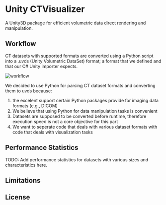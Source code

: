 # Unity CTVisualizer

A Unity3D package for efficient volumetric data direct rendering and manipulation.

## Workflow

CT datasets with supported formats are converted using a Python script into a .uvds
(Unity Volumetric DataSet) format; a format that we defined and that our C# Unity
importer expects.

![workflow](https://github.com/walcht/Unity-Immersive-Analytics/assets/89390465/b603309f-642f-4978-b999-57a27ebb7e6a)

We decided to use Python for parsing CT dataset formats and converting them to uvds
because:
1.  the excelent support certain Python packages provide for imaging data
    formats (e.g., DICOM)
1.  We believe that using Python for data manipulation tasks is convenient
1.  Datasets are supposed to be converted before runtime, therefore execution
    speed is not a core objective for this part
1.  We want to seperate code that deals with various dataset formats with code
    that deals with visualization tasks

## Performance Statistics

TODO: Add performance statistics for datasets with various sizes and characteristics
here.

## Limitations

## License
